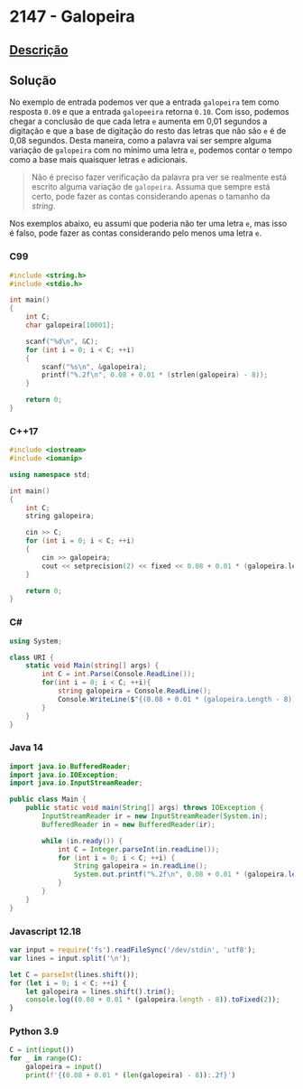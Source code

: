 # 2147 - Galopeira

## [Descrição](https://www.beecrowd.com.br/judge/pt/problems/view/2147)

## Solução

No exemplo de entrada podemos ver que a entrada `galopeira` tem como resposta `0.09` e que a entrada `galopeeira` retorna `0.10`. Com isso, podemos chegar a conclusão de que cada letra `e` aumenta em 0,01 segundos a digitação e que a base de digitação do resto das letras que não são `e` é de 0,08 segundos. Desta maneira, como a palavra vai ser sempre alguma variação de `galopeira` com no mínimo uma letra `e`, podemos contar o tempo como a base mais quaisquer letras `e` adicionais.

> Não é preciso fazer verificação da palavra pra ver se realmente está escrito alguma variação de `galopeira`. Assuma que sempre está certo, pode fazer as contas considerando apenas o tamanho da _string_.

Nos exemplos abaixo, eu assumi que poderia não ter uma letra `e`, mas isso é falso, pode fazer as contas considerando pelo menos uma letra `e`.

### C99

```c
#include <string.h>
#include <stdio.h>

int main()
{
    int C;
    char galopeira[10001];

    scanf("%d\n", &C);
    for (int i = 0; i < C; ++i)
    {
        scanf("%s\n", &galopeira);
        printf("%.2f\n", 0.08 + 0.01 * (strlen(galopeira) - 8));
    }

    return 0;
}
```

### C++17

```cpp
#include <iostream>
#include <iomanip>

using namespace std;

int main()
{
    int C;
    string galopeira;

    cin >> C;
    for (int i = 0; i < C; ++i)
    {
        cin >> galopeira;
        cout << setprecision(2) << fixed << 0.08 + 0.01 * (galopeira.length() - 8) << endl;
    }

    return 0;
}
```

### C#

```cs
using System;

class URI {
    static void Main(string[] args) {
        int C = int.Parse(Console.ReadLine());
        for(int i = 0; i < C; ++i){
            string galopeira = Console.ReadLine();
            Console.WriteLine($"{(0.08 + 0.01 * (galopeira.Length - 8)):N2}");
        }
    }
}
```

### Java 14

```java
import java.io.BufferedReader;
import java.io.IOException;
import java.io.InputStreamReader;

public class Main {
    public static void main(String[] args) throws IOException {
        InputStreamReader ir = new InputStreamReader(System.in);
        BufferedReader in = new BufferedReader(ir);

        while (in.ready()) {
            int C = Integer.parseInt(in.readLine());
            for (int i = 0; i < C; ++i) {
                String galopeira = in.readLine();
                System.out.printf("%.2f\n", 0.08 + 0.01 * (galopeira.length() - 8));
            }
        }
    }
}
```

### Javascript 12.18

```js
var input = require('fs').readFileSync('/dev/stdin', 'utf8');
var lines = input.split('\n');

let C = parseInt(lines.shift());
for (let i = 0; i < C; ++i) {
    let galopeira = lines.shift().trim();
    console.log((0.08 + 0.01 * (galopeira.length - 8)).toFixed(2));
}
```

### Python 3.9

```py
C = int(input())
for _ in range(C):
    galopeira = input()
    print(f'{(0.08 + 0.01 * (len(galopeira) - 8)):.2f}')
```